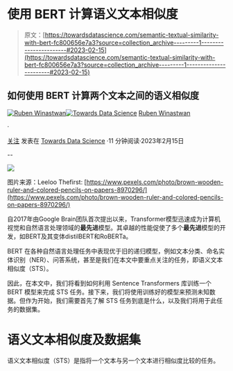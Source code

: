 # 使用 BERT 计算语义文本相似度

> 原文：[https://towardsdatascience.com/semantic-textual-similarity-with-bert-fc800656e7a3?source=collection_archive---------1-----------------------#2023-02-15](https://towardsdatascience.com/semantic-textual-similarity-with-bert-fc800656e7a3?source=collection_archive---------1-----------------------#2023-02-15)

## 如何使用 BERT 计算两个文本之间的语义相似度

[](https://medium.com/@marcellusruben?source=post_page-----fc800656e7a3--------------------------------)[![Ruben Winastwan](../Images/15ad0dd03bf5892510abdf166a1e91e1.png)](https://medium.com/@marcellusruben?source=post_page-----fc800656e7a3--------------------------------)[](https://towardsdatascience.com/?source=post_page-----fc800656e7a3--------------------------------)[![Towards Data Science](../Images/a6ff2676ffcc0c7aad8aaf1d79379785.png)](https://towardsdatascience.com/?source=post_page-----fc800656e7a3--------------------------------) [Ruben Winastwan](https://medium.com/@marcellusruben?source=post_page-----fc800656e7a3--------------------------------)

·

[关注](https://medium.com/m/signin?actionUrl=https%3A%2F%2Fmedium.com%2F_%2Fsubscribe%2Fuser%2F5dae9da73c9b&operation=register&redirect=https%3A%2F%2Ftowardsdatascience.com%2Fsemantic-textual-similarity-with-bert-fc800656e7a3&user=Ruben+Winastwan&userId=5dae9da73c9b&source=post_page-5dae9da73c9b----fc800656e7a3---------------------post_header-----------) 发表在 [Towards Data Science](https://towardsdatascience.com/?source=post_page-----fc800656e7a3--------------------------------) ·11 分钟阅读·2023年2月15日[](https://medium.com/m/signin?actionUrl=https%3A%2F%2Fmedium.com%2F_%2Fvote%2Ftowards-data-science%2Ffc800656e7a3&operation=register&redirect=https%3A%2F%2Ftowardsdatascience.com%2Fsemantic-textual-similarity-with-bert-fc800656e7a3&user=Ruben+Winastwan&userId=5dae9da73c9b&source=-----fc800656e7a3---------------------clap_footer-----------)

--

[](https://medium.com/m/signin?actionUrl=https%3A%2F%2Fmedium.com%2F_%2Fbookmark%2Fp%2Ffc800656e7a3&operation=register&redirect=https%3A%2F%2Ftowardsdatascience.com%2Fsemantic-textual-similarity-with-bert-fc800656e7a3&source=-----fc800656e7a3---------------------bookmark_footer-----------)![](../Images/618fe6986fde72b9eaae6d126ce78716.png)

图片来源：Leeloo Thefirst: [https://www.pexels.com/photo/brown-wooden-ruler-and-colored-pencils-on-papers-8970296/](https://www.pexels.com/photo/brown-wooden-ruler-and-colored-pencils-on-papers-8970296/)

自2017年由Google Brain团队首次提出以来，Transformer模型迅速成为计算机视觉和自然语言处理领域的**最先进**模型。其卓越的性能促使了多个**最先进**模型的开发，如BERT及其变体distilBERT和RoBERTa。

BERT 在各种自然语言处理任务中表现优于旧的递归模型，例如文本分类、命名实体识别（NER）、问答系统，甚至是我们在本文中要重点关注的任务，即语义文本相似度（STS）。

因此，在本文中，我们将看到如何利用 Sentence Transformers 库训练一个 BERT 模型来完成 STS 任务。接下来，我们将使用训练好的模型来预测未知数据。但作为开始，我们需要首先了解 STS 任务到底是什么，以及我们将用于此任务的数据集。

# 语义文本相似度及数据集

语义文本相似度（STS）是指将一个文本与另一个文本进行相似度比较的任务。
